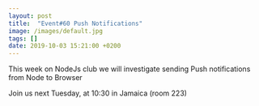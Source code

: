 ```yaml
---
layout: post
title:  "Event#60 Push Notifications"
image: /images/default.jpg
tags: []
date: 2019-10-03 15:21:00 +0200
---
```


This week on NodeJs club we will investigate sending Push notifications from Node to Browser[]()

Join us next Tuesday, at 10:30 in Jamaica (room 223)
